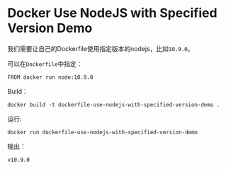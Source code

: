 Docker Use NodeJS with Specified Version Demo
=============================================

我们需要让自己的Dockerfile使用指定版本的nodejs，比如`10.9.0`。

可以在`Dockerfile`中指定：

```
FROM docker run node:10.9.0
```

Build：

```
docker build -t dockerfile-use-nodejs-with-specified-version-demo .
```

运行:

```
docker run dockerfile-use-nodejs-with-specified-version-demo
```

输出：

```
v10.9.0
```